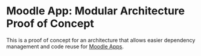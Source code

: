 # Moodle App: Modular Architecture Proof of Concept

This is a proof of concept for an architecture that allows easier dependency management and code reuse for [Moodle Apps](https://github.com/moodlehq/moodleapp).
